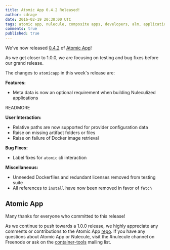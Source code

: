 ```yaml
---
title: Atomic App 0.4.2 Released!
author: cdrage
date: 2016-02-19 20:30:00 UTC
tags: atomic app, nulecule, composite apps, developers, alm, application lifecycle
comments: true
published: true
---
```


We've now released [0.4.2](https://github.com/projectatomic/atomicapp/releases) of [Atomic App](http://www.projectatomic.io/docs/atomicapp/)!

As we get closer to 1.0.0, we are focusing on testing and bug fixes before our grand release.

The changes to `atomicapp` in this week's release are:

__Features:__

  - Meta data is now an optional requirement when building Nuleculized applications

READMORE

__User Interaction:__

  - Relative paths are now supported for provider configuration data
  - Raise on missing artifact folders or files
  - Raise on failure of Docker image retrieval

__Bug Fixes:__

  - Label fixes for `atomic` cli interaction

__Miscellaneous:__

  - Unneeded Dockerfiles and redundant licenses removed from testing suite
  - All references to `install` have now been removed in favor of `fetch`

## Atomic App

Many thanks for everyone who committed to this release!

As we continue to push towards a 1.0.0 release, we highly appreciate any comments or contributions to the Atomic App [repo](https://github.com/projectatomic/atomicapp). If you have any questions about Atomic App or Nulecule, visit the #nulecule channel on Freenode or ask on the [container-tools](https://www.redhat.com/mailman/listinfo/container-tools) mailing list.
